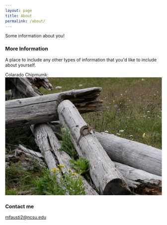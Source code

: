 ```yaml
---
layout: page
title: About
permalink: /about/
---
```


Some information about you!

### More Information

A place to include any other types of information that you'd like to include about yourself.

Colarado Chipmumk: ![](https://raw.githubusercontent.com/mfaustin/mfaustin.github.io/master/images/DSCF1412.JPG)


### Contact me

[mfausti2@ncsu.edu](mailto:mfausti2@ncsu.edu)
